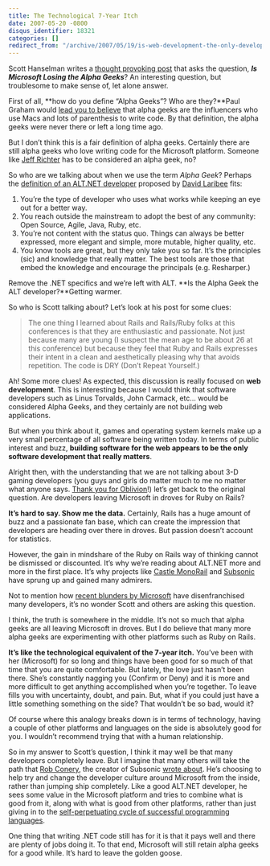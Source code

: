 ```yaml
---
title: The Technological 7-Year Itch
date: 2007-05-20 -0800
disqus_identifier: 18321
categories: []
redirect_from: "/archive/2007/05/19/is-web-development-the-only-development-that-matters.aspx/"
---
```


Scott Hanselman writes a [thought provoking
post](http://www.hanselman.com/blog/IsMicrosoftLosingTheAlphaGeeks.aspx "Is Microsoft Losing the Alpha Geeks")
that asks the question, ***Is Microsoft Losing the Alpha Geeks***? An
interesting question, but troublesome to make sense of, let alone
answer.

First of all, **how do you define “Alpha Geeks”? Who are they?**Paul
Graham would [lead you to
believe](http://www.paulgraham.com/gh.html "Great Hackers") that alpha
geeks are the influencers who use Macs and lots of parenthesis to write
code. By that definition, the alpha geeks were never there or left a
long time ago.

But I don’t think this is a fair definition of alpha geeks. Certainly
there are still alpha geeks who love writing code for the Microsoft
platform. Someone like [Jeff
Richter](http://www.wintellect.com/TechnicalBioDetail.aspx?Tech=3 "Jeff Richter")
has to be considered an alpha geek, no?

So who are we talking about when we use the term *Alpha Geek*? Perhaps
the [definition of an ALT.NET
developer](http://laribee.com/blog/2007/04/10/altnet/ "Alt.NET")
proposed by [David Laribee](http://laribee.com/blog/ "the ’bee log")
fits:

1.  You’re the type of developer who uses what works while keeping an
    eye out for a better way.
2.  You reach outside the mainstream to adopt the best of any community:
    Open Source, Agile, Java, Ruby, etc.
3.  You’re not content with the status quo. Things can always be better
    expressed, more elegant and simple, more mutable, higher quality,
    etc.
4.  You know tools are great, but they only take you so far. It’s the
    principles (sic) and knowledge that really matter. The best tools
    are those that embed the knowledge and encourage the principals
    (e.g. Resharper.)

Remove the .NET specifics and we’re left with ALT. **Is the Alpha Geek
the ALT developer?**Getting warmer.

So who is Scott talking about? Let’s look at his post for some clues:

> The one thing I learned about Rails and Rails/Ruby folks at this
> conferences is that they are enthusiastic and passionate. Not just
> because many are young (I suspect the mean age to be about 26 at this
> conference) but because they feel that Ruby and Rails expresses their
> intent in a clean and aesthetically pleasing why that avoids
> repetition. The code is DRY (Don’t Repeat Yourself.)

Ah! Some more clues! As expected, this discussion is really focused on
**web development**. This is interesting because I would think that
software developers such as Linus Torvalds, John Carmack, etc... would
be considered Alpha Geeks, and they certainly are not building web
applications.

But when you think about it, games and operating system kernels make up
a very small percentage of all software being written today. In terms of
public interest and buzz, **building software for the web appears to be
the only software development that really matters**.

Alright then, with the understanding that we are not talking about 3-D
gaming developers (you guys and girls do matter much to me no matter
what anyone says. [Thank you for
Oblivion](https://haacked.com/archive/2006/05/11/AdmittingYourAddictionIsTheFirstStep.aspx "Admitting your addiction is the first step")!)
let’s get back to the original question. Are developers leaving
Microsoft in droves for Ruby on Rails?

**It’s hard to say. Show me the data.** Certainly, Rails has a huge
amount of buzz and a passionate fan base, which can create the
impression that developers are heading over there in droves. But passion
doesn’t account for statistics.

However, the gain in mindshare of the Ruby on Rails way of thinking
cannot be dismissed or discounted. It’s why we’re reading about ALT.NET
more and more in the first place. It’s why projects like [Castle
MonoRail](http://www.castleproject.org/monorail/index.html "MVC Web Framework")
and [Subsonic](http://subsonicproject.com/ "Subsonic") have sprung up
and gained many admirers.

Not to mention how [recent blunders by
Microsoft](https://haacked.com/archive/2007/05/13/is-fighting-open-source-with-patents-a-smart-move-by.aspx "Is Fighting Open Source With Patents a Smart Move?")
have disenfranchised many developers, it’s no wonder Scott and others
are asking this question.

I think, the truth is somewhere in the middle. It’s not so much that
alpha geeks are all leaving Microsoft in droves. But I do believe that
many more alpha geeks are experimenting with other platforms such as
Ruby on Rails.

**It’s like the technological equivalent of the 7-year itch.** You’ve
been with her (Microsoft) for so long and things have been good for so
much of that time that you are quite comfortable. But lately, the love
just hasn’t been there. She’s constantly nagging you (Confirm or Deny)
and it is more and more difficult to get anything accomplished when
you’re together. To leave fills you with uncertainty, doubt, and pain.
But, what if you could just have a little something something on the
side? That wouldn’t be so bad, would it?

Of course where this analogy breaks down is in terms of technology,
having a couple of other platforms and languages on the side is
absolutely good for you. I wouldn’t recommend trying that with a human
relationship.

So in my answer to Scott’s question, I think it may well be that many
developers completely leave. But I imagine that many others will take
the path that [Rob Conery](http://blog.wekeroad.com/ "Rob Conery"), the
creator of Subsonic [wrote
about](http://blog.wekeroad.com/archive/2007/04/06/Musings-In-Which-We-Learn-What-a-Steinlager-At-Sunset.aspx "Musings").
He’s choosing to help try and change the developer culture around
Microsoft from the inside, rather than jumping ship completely. Like a
good ALT.NET developer, he sees some value in the Microsoft platform and
tries to combine what is good from it, along with what is good from
other platforms, rather than just giving in to the [self-perpetuating
cycle of successful programming
languages](http://www.megginson.com/blogs/quoderat/2006/03/06/programming-languages-of-distinction/ "self-perpetuating programming language cycle.").

One thing that writing .NET code still has for it is that it pays well
and there are plenty of jobs doing it. To that end, Microsoft will still
retain alpha geeks for a good while. It’s hard to leave the golden
goose.

